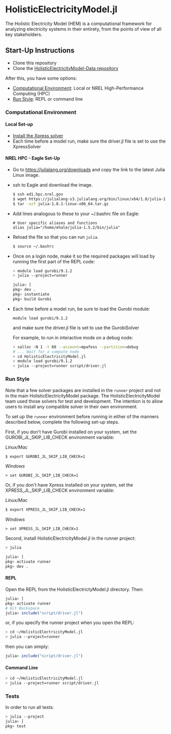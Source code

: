 # HolisticElectricityModel.jl

The Holistic Electricity Model (HEM) is a computational framework for analyzing electricity systems in their entirety, from the points of view of all key stakeholders.

## Start-Up Instructions

- Clone this repository
- Clone the [HolisticElectricityModel-Data repository](https://github.nrel.gov/HEM/HolisticElectricityModel-Data)

After this, you have some options:
- [Computational Environment](#computational-environment): Local or NREL High-Performance Computing (HPC)
- [Run Style](#run-style): REPL or command line

### Computational Environment

#### Local Set-up

- [Install the Xpress solver](https://github.nrel.gov/dcutler/fico-xpress)
- Each time before a model run, make sure the driver.jl file is set to use the XpressSolver

#### NREL HPC - Eagle Set-Up

- Go to https://julialang.org/downloads and copy the link to the latest Julia Linux image.
- ssh to Eagle and download the image.
    ```bash
    $ ssh ed1.hpc.nrel.gov
    $ wget https://julialang-s3.julialang.org/bin/linux/x64/1.8/julia-1.8.1-linux-x86_64.tar.gz
    $ tar -xzf julia-1.8.1-linux-x86_64.tar.gz
    ```
- Add lines analogous to these to your ~/.bashrc file on Eagle:
    ```
    # User specific aliases and functions
    alias julia="/home/ehale/julia-1.5.2/bin/julia"
    ```
- Reload the file so that you can run `julia`.
    ```bash
    $ source ~/.bashrc
    ```
- Once on a login node, make it so the required packages will load by running the first part of the REPL code:
    ```bash
    > module load gurobi/9.1.2
    > julia --project=runner
    ```

    ```julia
    julia> ]
    pkg> dev .
    pkg> instantiate
    pkg> build Gurobi
    ```
- Each time before a model run, be sure to load the Gurobi module:
    ```
    module load gurobi/9.1.2
    ```
    and make sure the driver.jl file is set to use the GurobiSolver
  
    For example, to run in interactive mode on a debug node:
    ```bash
    > salloc -N 1 -t 60 --account=mpafess --partition=debug
    # ... Wait for a compute node
    > cd HolisticElectricityModel.jl
    > module load gurobi/9.1.2
    > julia --project=runner script/driver.jl
    ```


### Run Style

Note that a few solver packages are installed in the `runner` project and not in the main HolisticElectricityModel
package. The HolisticElectricityModel team used those solvers for test and development. The intention is to allow
users to install any compatible solver in their own environment.

To set up the `runner` environment before running in either of the manners described below, complete the following
set-up steps.

First, if you don't have Gurobi installed on your system, set the GUROBI_JL_SKIP_LIB_CHECK environment variable:

*Linux/Mac*
```bash
$ export GUROBI_JL_SKIP_LIB_CHECK=1
```

*Windows*
```
> set GUROBI_JL_SKIP_LIB_CHECK=1
```

Or, if you don't have Xpress installed on your system, set the XPRESS_JL_SKIP_LIB_CHECK environment variable:

*Linux/Mac*
```bash
$ export XPRESS_JL_SKIP_LIB_CHECK=1
```

*Windows*
```
> set XPRESS_JL_SKIP_LIB_CHECK=1
```

Second, install HolisticElectricityModel.jl in the runner project:

```bash
> julia
```
```julia
julia> ]
pkg> activate runner
pkg> dev .
```

#### REPL

Open the REPL from the HolisticElectrictyModel.jl directory. Then:

```julia
julia> ]
pkg> activate runner
# Hit Backspace
julia> include("script/driver.jl")
```

or, if you specify the runner project when you open the REPL:

```bash
> cd ~/HolisticElectricityModel.jl
> julia --project=runner
```

then you can simply:

```julia
julia> include("script/driver.jl")
```

#### Command Line

```bash
> cd ~/HolisticElectricityModel.jl
> julia --project=runner script/driver.jl
```

### Tests

In order to run all tests:
```bash
> julia --project
julia> ]
pkg> test
```
